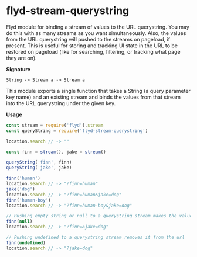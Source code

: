 
# flyd-stream-querystring

Flyd module for binding a stream of values to the URL querystring. You may do this with as many streams as you want simultaneously. Also, the values from the URL querystring will pushed to the streams on pageload, if present. This is useful for storing and tracking UI state in the URL to be restored on pageload (like for searching, filtering, or tracking what page they are on).

__Signature__

`String -> Stream a -> Stream a`

This module exports a single function that takes a String (a query parameter key name) and an existing stream and binds the values from that stream into the URL querystring under the given key.

__Usage__

```javascript
const stream = require('flyd').stream
const queryString = require('flyd-stream-querystring')

location.search // -> ""

const finn = stream(), jake = stream()

queryString('finn', finn)
queryString('jake', jake)

finn('human')
location.search // -> "?finn=human"
jake('dog')
location.search // -> "?finn=human&jake=dog"
finn('human-boy') 
location.search // -> "?finn=human-boy&jake=dog"

// Pushing empty string or null to a querystring stream makes the value blank
finn(null)
location.search // -> "?finn=&jake=dog"

// Pushing undefined to a querystring stream removes it from the url
finn(undefined)
location.search // -> "?jake=dog"
```

